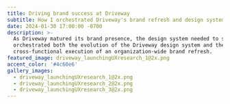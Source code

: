 ```yaml
---
title: Driving brand success at Driveway
subtitle: How I orchestrated Driveway's brand refresh and design system evolution
date: 2024-01-30 17:00:00 -0700
description: >-
  As Driveway matured its brand presence, the design system needed to step up. I
  orchestrated both the evolution of the Driveway design system and the
  cross-functional execution of an organization-wide brand refresh.
featured_image: driveway_launchingUXresearch_1@2x.png
accent_color: '#4c60e6'
gallery_images:
  - driveway_launchingUXresearch_1@2x.png
  - driveway_launchingUXresearch_2@2x.png
  - driveway_launchingUXresearch_3@2x.png
---
```

